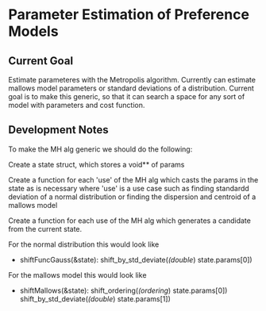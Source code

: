 # Parameter Estimation of Preference Models

## Current Goal

Estimate parameteres with the Metropolis algorithm. Currently can estimate mallows model parameters or standard deviations of a distribution. Current goal is to make this generic, so that it can search a space for any sort of model with parameters and cost function.

## Development Notes

To make the MH alg generic we should do the following:

Create a state struct, which stores a void** of params

Create a function for each 'use' of the MH alg which casts the params in the state as is necessary where 'use' is a use case such as finding standardd deviation of a normal distribution or finding the dispersion and centroid of a mallows model

Create a function for each use of the MH alg which generates a candidate from the current state.

For the normal distribution this would look like
- shiftFuncGauss(&state):
            shift_by_std_deviate(*(double*) state.params[0])

For the mallows model this would look like
- shiftMallows(&state):
            shift_ordering(*(ordering*) state.params[0])
            shift_by_std_deviate(*(double*) state.params[1])

 

